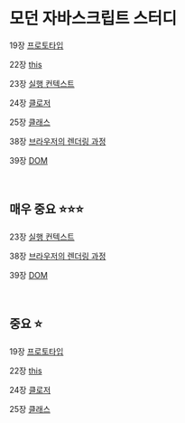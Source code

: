 # 모던 자바스크립트 스터디

19장 [프로토타입](https://github.com/siggu/modern-javascript-study/blob/main/%ED%94%84%EB%A1%9C%ED%86%A0%ED%83%80%EC%9E%85/prototype.md)

22장 [this](https://github.com/siggu/modern-javascript-study/blob/main/this/this.md)

23장 [실행 컨텍스트](https://github.com/siggu/modern-javascript-study/blob/main/%EC%8B%A4%ED%96%89%20%EC%BB%A8%ED%85%8D%EC%8A%A4%ED%8A%B8/execution-context.md)

24장 [클로저](https://github.com/siggu/modern-javascript-study/blob/main/%ED%81%B4%EB%A1%9C%EC%A0%80/closer.md)

25장 [클래스](https://github.com/siggu/modern-javascript-study/blob/main/%ED%81%B4%EB%9E%98%EC%8A%A4/class.md)

38장 [브라우저의 렌더링 과정](https://github.com/siggu/modern-javascript-study/blob/main/%EB%B8%8C%EB%9D%BC%EC%9A%B0%EC%A0%80%EC%9D%98%20%EB%A0%8C%EB%8D%94%EB%A7%81%20%EA%B3%BC%EC%A0%95/browser-rendring.md)

39장 [DOM](https://github.com/siggu/modern-javascript-study/blob/main/DOM/DOM.md)

<br/>

## 매우 중요 ⭐⭐⭐

23장 [실행 컨텍스트](https://github.com/siggu/modern-javascript-study/blob/main/%EC%8B%A4%ED%96%89%20%EC%BB%A8%ED%85%8D%EC%8A%A4%ED%8A%B8/execution-context.md)

38장 [브라우저의 렌더링 과정](https://github.com/siggu/modern-javascript-study/blob/main/%EB%B8%8C%EB%9D%BC%EC%9A%B0%EC%A0%80%EC%9D%98%20%EB%A0%8C%EB%8D%94%EB%A7%81%20%EA%B3%BC%EC%A0%95/browser-rendring.md)

39장 [DOM](https://github.com/siggu/modern-javascript-study/blob/main/DOM/DOM.md)

<br/>

## 중요 ⭐

19장 [프로토타입](https://github.com/siggu/modern-javascript-study/blob/main/%ED%94%84%EB%A1%9C%ED%86%A0%ED%83%80%EC%9E%85/prototype.md)

22장 [this](https://github.com/siggu/modern-javascript-study/blob/main/this/this.md)

24장 [클로저](https://github.com/siggu/modern-javascript-study/blob/main/%ED%81%B4%EB%A1%9C%EC%A0%80/closer.md)

25장 [클래스](https://github.com/siggu/modern-javascript-study/blob/main/%ED%81%B4%EB%9E%98%EC%8A%A4/class.md)
